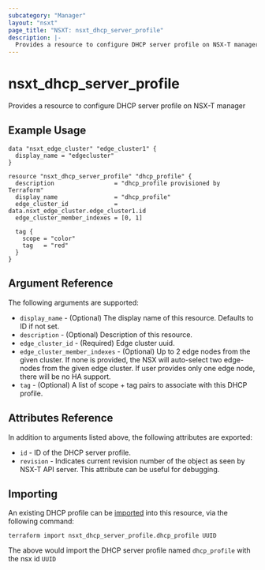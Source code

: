 ```yaml
---
subcategory: "Manager"
layout: "nsxt"
page_title: "NSXT: nsxt_dhcp_server_profile"
description: |-
  Provides a resource to configure DHCP server profile on NSX-T manager
---
```


# nsxt_dhcp_server_profile

Provides a resource to configure DHCP server profile on NSX-T manager

## Example Usage

```hcl
data "nsxt_edge_cluster" "edge_cluster1" {
  display_name = "edgecluster"
}

resource "nsxt_dhcp_server_profile" "dhcp_profile" {
  description                 = "dhcp_profile provisioned by Terraform"
  display_name                = "dhcp_profile"
  edge_cluster_id             = data.nsxt_edge_cluster.edge_cluster1.id
  edge_cluster_member_indexes = [0, 1]

  tag {
    scope = "color"
    tag   = "red"
  }
}
```

## Argument Reference

The following arguments are supported:

* `display_name` - (Optional) The display name of this resource. Defaults to ID if not set.
* `description` - (Optional) Description of this resource.
* `edge_cluster_id` - (Required) Edge cluster uuid.
* `edge_cluster_member_indexes` - (Optional) Up to 2 edge nodes from the given cluster. If none is provided, the NSX will auto-select two edge-nodes from the given edge cluster. If user provides only one edge node, there will be no HA support.
* `tag` - (Optional) A list of scope + tag pairs to associate with this DHCP profile.


## Attributes Reference

In addition to arguments listed above, the following attributes are exported:

* `id` - ID of the DHCP server profile.
* `revision` - Indicates current revision number of the object as seen by NSX-T API server. This attribute can be useful for debugging.


## Importing

An existing DHCP profile can be [imported][docs-import] into this resource, via the following command:

[docs-import]: /docs/import/index.html

```
terraform import nsxt_dhcp_server_profile.dhcp_profile UUID
```

The above would import the DHCP server profile named `dhcp_profile` with the nsx id `UUID`
